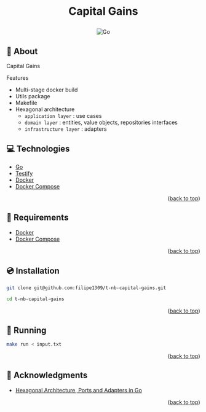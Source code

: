 
<a name="readme-top"></a>

# <p align="center">Capital Gains</p>

<p align="center">
    <img src="https://img.shields.io/badge/Code-Go-informational?style=flat-square&logo=go&color=00ADD8" alt="Go" />
</p>

## 💬 About

Capital Gains

Features
- Multi-stage docker build
- Utils package
- Makefile
- Hexagonal architecture
    - `application layer` : use cases
    - `domain layer` : entities, value objects, repositories interfaces
    - `infrastructure layer` : adapters

## :computer: Technologies

- [Go](https://golang.org/)
- [Testify](http://github.com/stretchr/testify)
- [Docker](https://www.docker.com/)
- [Docker Compose](https://docs.docker.com/compose/)

<p align="right">(<a href="#readme-top">back to top</a>)</p>

## :scroll: Requirements

- [Docker](https://www.docker.com/)
- [Docker Compose](https://docs.docker.com/compose/)

<p align="right">(<a href="#readme-top">back to top</a>)</p>

## :cd: Installation

```sh
git clone git@github.com:filipe1309/t-nb-capital-gains.git
```

```sh
cd t-nb-capital-gains
```

<p align="right">(<a href="#readme-top">back to top</a>)</p>

## :runner: Running

```sh
make run < input.txt 
```

<p align="right">(<a href="#readme-top">back to top</a>)</p>

## :clap: Acknowledgments

- [Hexagonal Architecture, Ports and Adapters in Go](https://medium.com/@kyodo-tech/hexagonal-architecture-ports-and-adapters-in-go-f1af950726b)

<p align="right">(<a href="#readme-top">back to top</a>)</p>
